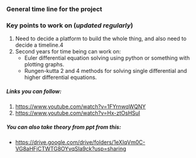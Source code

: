 ### General time line for the project 






### Key points to work on (*updated regularly*)
1. Need to decide a platform to build the whole thing, and also need to decide a timeline.4
2. Second years for time being can work on:
   * Euler differential equation solving using python or something with plotting graphs.
   * Rungen-kutta 2 and 4 methods for solving single differential and higher differential equations.
   
 ##### Links you can follow:
 1. https://www.youtube.com/watch?v=1FYrnwqWQNY
 2. https://www.youtube.com/watch?v=Hx-ztOsHSuI
##### You can also take theory from ppt from this:
 * https://drive.google.com/drive/folders/1eXIqVm0C-VG8aHFjCTWTG8OYvqSIa9ck?usp=sharing
